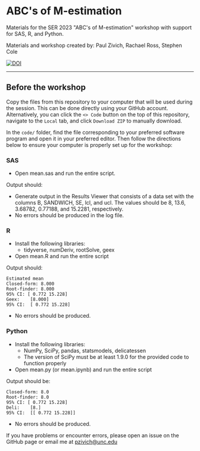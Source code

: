 # ABC's of M-estimation

Materials for the SER 2023 "ABC's of M-estimation" workshop with support for SAS, R, and Python.

Materials and workshop created by: Paul Zivich, Rachael Ross, Stephen Cole

[![DOI](https://zenodo.org/badge/618596455.svg)](https://zenodo.org/badge/latestdoi/618596455)

-----------

## Before the workshop

Copy the files from this repository to your computer that will be used during the session. This can be done directly
using your GitHub account. Alternatively, you can click the `<> Code` button on the top of this repository, navigate to
the `Local` tab, and click `Download ZIP` to manually download.

In the `code/` folder, find the file corresponding to your preferred software program and open it in your preferred
editor. Then follow the directions below to ensure your computer is properly set up for the workshop:

### SAS
- Open mean.sas and run the entire script.

Output should:
- Generate output in the Results Viewer that consists of a data set with the columns B, SANDWICH, SE, lcl, and ucl.
The values should be 8, 13.6, 3.68782, 0.77188, and 15.2281, respectively.
- No errors should be produced in the log file.

### R
- Install the following libraries:
    - tidyverse, numDeriv, rootSolve, geex
- Open mean.R and run the entire script

Output should:

```
Estimated mean
Closed-form: 8.000
Root-finder: 8.000
95% CI: [ 0.772 15.228]
Geex:    [8.000]
95% CI:  [ 0.772 15.228]
```

- No errors should be produced.

### Python
- Install the following libraries:
    - NumPy, SciPy, pandas, statsmodels, delicatessen
    - The version of SciPy must be at least 1.9.0 for the provided code to function properly
- Open mean.py (or mean.ipynb) and run the entire script

Output should be:

```
Closed-form: 8.0
Root-finder: 8.0
95% CI: [ 0.772 15.228]
Deli:    [8.]
95% CI:  [[ 0.772 15.228]]
```

- No errors should be produced.

If you have problems or encounter errors, please open an issue on the GitHub page or email me at pzivich@unc.edu
